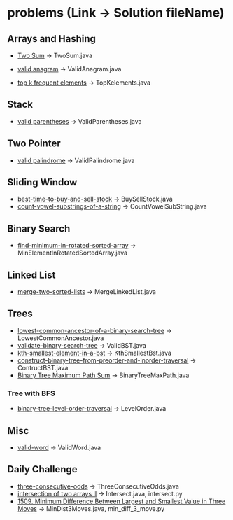 # problems (Link -> Solution fileName)

## Arrays and Hashing
 - [Two Sum](https://leetcode.com/problems/two-sum/description/) -> TwoSum.java

 - [valid anagram](https://leetcode.com/problems/valid-anagram/description/) -> ValidAnagram.java
 
 - [top k frequent elements](https://leetcode.com/problems/top-k-frequent-elements/description/)  -> TopKelements.java

## Stack
 - [valid parentheses](https://leetcode.com/problems/valid-parentheses/description/) -> ValidParentheses.java
 
## Two Pointer
 - [valid palindrome](https://leetcode.com/problems/valid-palindrome/description/) -> ValidPalindrome.java
 
## Sliding Window
 - [best-time-to-buy-and-sell-stock](https://leetcode.com/problems/best-time-to-buy-and-sell-stock/description/) -> BuySellStock.java
 - [count-vowel-substrings-of-a-string](https://leetcode.com/problems/count-vowel-substrings-of-a-string/description/) -> CountVowelSubString.java
 
## Binary Search
- [find-minimum-in-rotated-sorted-array](https://leetcode.com/problems/find-minimum-in-rotated-sorted-array/) -> MinElementInRotatedSortedArray.java

## Linked List
- [merge-two-sorted-lists](https://leetcode.com/problems/merge-two-sorted-lists/description/) -> MergeLinkedList.java
	
## Trees
- [lowest-common-ancestor-of-a-binary-search-tree](https://leetcode.com/problems/lowest-common-ancestor-of-a-binary-search-tree/description/) -> LowestCommonAncestor.java
- [validate-binary-search-tree](https://leetcode.com/problems/validate-binary-search-tree/) -> ValidBST.java
- [kth-smallest-element-in-a-bst](https://leetcode.com/problems/kth-smallest-element-in-a-bst/description/) -> KthSmallestBst.java
- [construct-binary-tree-from-preorder-and-inorder-traversal](https://leetcode.com/problems/construct-binary-tree-from-preorder-and-inorder-traversal/description/) -> ContructBST.java
- [Binary Tree Maximum Path Sum](https://leetcode.com/problems/binary-tree-maximum-path-sum/description/) -> BinaryTreeMaxPath.java
### Tree with BFS
- [binary-tree-level-order-traversal](https://leetcode.com/problems/binary-tree-level-order-traversal/description/) -> LevelOrder.java
## Misc
- [valid-word](https://leetcode.com/problems/valid-word/description/) -> ValidWord.java
## Daily Challenge
- [three-consecutive-odds](https://leetcode.com/problems/three-consecutive-odds/description) -> ThreeConsecutiveOdds.java 
- [intersection of two arrays II](https://leetcode.com/problems/intersection-of-two-arrays-ii) -> Intersect.java, intersect.py
- [1509. Minimum Difference Between Largest and Smallest Value in Three Moves](https://leetcode.com/problems/minimum-difference-between-largest-and-smallest-value-in-three-moves) -> MinDist3Moves.java, min_diff_3_move.py
